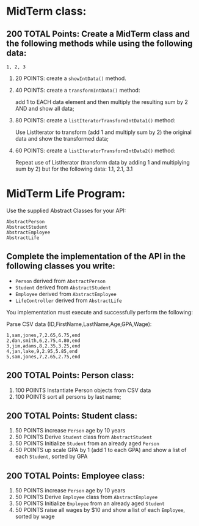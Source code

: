 # MidTerm class:

## 200 TOTAL Points: Create a MidTerm class and the following methods while using the following data:

```
1, 2, 3
```

1. 20 POINTS: create a `showIntData()` method.

2. 40 POINTS: create a `transformIntData()` method:

   add 1 to EACH data element and then multiply the resulting sum by 2 AND and show all data;

3. 80 POINTS: create a `listIteratorTransformIntData1()` method:

   Use ListIterator to transform (add 1 and multiply sum by 2) the original data and show the transformed data;

4. 60 POINTS: create a `listIteratorTransformIntData2()` method:

   Repeat use of ListIterator (transform data by adding 1 and multiplying sum by 2) but for the following data: 1.1, 2.1, 3.1

# MidTerm Life Program:

Use the supplied Abstract Classes for your API:

```
AbstractPerson
AbstractStudent
AbstractEmployee
AbstractLife
```

## Complete the implementation of the API in the following classes you write:

- `Person` derived from `AbstractPerson`
- `Student` derived from `AbstractStudent`
- `Employee` derived from `AbstractEmployee`
- `LifeController` derived from `AbstractLife`

You implementation must execute and successfully perform the following:

Parse CSV data (ID,FirstName,LastName,Age,GPA,Wage):

```
1,sam,jones,7,2.65,6.75,end
2,dan,smith,6,2.75,4.80,end
3,jim,adams,8,2.35,3.25,end
4,jan,lake,9,2.95,5.85,end
5,sam,jones,7,2.65,2.75,end
```

## 200 TOTAL Points: Person class:

1. 100 POINTS Instantiate Person objects from CSV data
2. 100 POINTS sort all persons by last name;

## 200 TOTAL Points: Student class:

1. 50 POINTS increase `Person` age by 10 years
2. 50 POINTS Derive `Student` class from `AbstractStudent`
3. 50 POINTS Initialize `Student` from an already aged `Person`
4. 50 POINTS up scale GPA by 1 (add 1 to each GPA) and show a list of each `Student`, sorted by GPA

## 200 TOTAL Points: Employee class:

1. 50 POINTS increase `Person` age by 10 years
2. 50 POINTS Derive `Employee` class from `AbstractEmployee`
3. 50 POINTS Initialize `Employee` from an already aged `Student`
4. 50 POINTS raise all wages by $10 and show a list of each `Employee`, sorted by wage
